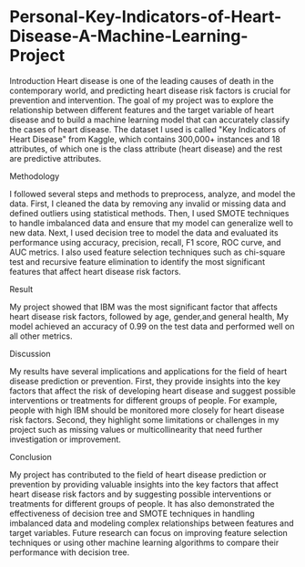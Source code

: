 # Personal-Key-Indicators-of-Heart-Disease-A-Machine-Learning-Project

Introduction
Heart disease is one of the leading causes of death in the contemporary world, and predicting heart disease risk factors is crucial for prevention and intervention. The goal of my project was to explore the relationship between different features and the target variable of heart disease and to build a machine learning model that can accurately classify the cases of heart disease. The dataset I used is called "Key Indicators of Heart Disease" from Kaggle,  which contains 300,000+ instances and 18 attributes, of which one is the class attribute (heart disease) and the rest are predictive attributes.

Methodology

I followed several steps and methods to preprocess, analyze, and model the data. First, I cleaned the data by removing any invalid or missing data and defined outliers using statistical methods. Then, I used SMOTE techniques to handle imbalanced data and ensure that my model can generalize well to new data. Next, I used decision  tree to model the data and evaluated its performance using accuracy, precision, recall, F1 score, ROC curve, and AUC metrics. I also used feature selection techniques such as chi-square test and recursive feature elimination to identify the most significant features that affect heart disease risk factors.

Result

My project showed that IBM was the most significant factor that affects heart disease risk factors, followed by age, gender,and  general health,  My model achieved an accuracy of 0.99 on the test data and performed well on all other metrics. 

Discussion

My results have several implications and applications for the field of heart disease prediction or prevention. First, they provide insights into the key factors that affect the risk of developing heart disease and suggest possible interventions or treatments for different groups of people. For example, people with high IBM  should be monitored more closely for heart disease risk factors. Second, they highlight some limitations or challenges in my project such as missing values or multicollinearity that need further investigation or improvement.

Conclusion

My project has contributed to the field of heart disease prediction or prevention by providing valuable insights into the key factors that affect heart disease risk factors and by suggesting possible interventions or treatments for different groups of people. It has also demonstrated the effectiveness of decision tree  and SMOTE techniques in handling imbalanced data and modeling complex relationships between features and target variables. Future research can focus on improving feature selection techniques or using other machine learning algorithms to compare their performance with decision tree.


